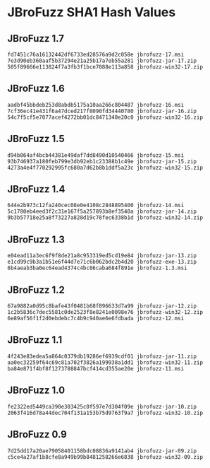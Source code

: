 # JBroFuzz SHA1 Hash Values

## JBroFuzz 1.7

`fd7451c76a16132442df6733ed28576a9d2c058e jbrofuzz-17.msi`
`7e3d90eb360aaf5b37294e21a25b17a7eb55a281 jbrofuzz-jar-17.zip`
`505f89666e113824f7a3fb3f1bce7088e113a858 jbrofuzz-win32-17.zip`

## JBroFuzz 1.6

`aadbf45bbdeb253d8abdb5175a10aa266c804487 jbrofuzz-16.msi`
`7cf36ec41e431f6a47dced217f8090fd34440780 jbrofuzz-jar-16.zip`
`54c7f5cf5e7077acef4272bb01dc8471340e20c0 jbrofuzz-win32-16.zip`

## JBroFuzz 1.5

`d94b064af4bcb44381e49daf7dd8490d10540466 jbrofuzz-15.msi`
`93b746937a180feb799e3db92eb1c23388b1c49e jbrofuzz-jar-15.zip`
`4273a4e4f770292995fc680a7d62b8b1ddf5a23c jbrofuzz-win32-15.zip`

## JBroFuzz 1.4

`644e2b973c12fa240cec08e0e4108c2848895400 jbrofuzz-14.msi`
`5c1780eb4eed3f2c31e167f5a257893b8ef3540a jbrofuzz-jar-14.zip`
`9b3b57718e25a8f73227a828d19c78fec6338b1d jbrofuzz-win32-14.zip`

## JBroFuzz 1.3

`e04ead11a3ec6f9f8de21a8c953319ed5cd19e84 jbrofuzz-jar-13.zip`
`e1cd99c9b3a1b51e6f44d7e71c6b062bdc2b4d20 jbrofuzz-exe-13.zip`
`6b4aeab3ba0ec64ead4374c4bc86caba684f891e jbrofuzz-1.3.msi`

## JBroFuzz 1.2

`67a9882a0d95c8bafe43f0481b68f896633d7a99 jbrofuzz-jar-12.zip`
`1c2b5836c7dec5581c0de2523f8e8241e0098e76 jbrofuzz-win32-12.zip`
`6e89af56f1f2d0ebdebc7c4b9c940ae6e6fdbada jbrofuzz-12.msi`

## JBroFuzz 1.1

`4f243e83edea5a864c0379db19286ef6939cdf01 jbrofuzz-jar-11.zip`
`aa0ec32259f64c69c81a702f3826a199938a1dd1 jbrofuzz-win32-11.zip`
`ba84e871f4bf8f1273788847bcf414cd355ae20e jbrofuzz-11.msi`

## JBroFuzz 1.0

`fe2322ed5449ca390e303425c0f597e7d304f09e jbrofuzz-jar-10.zip`
`2063f416d78a44dec704f131a153b75d9763f9a7 jbrofuzz-win32-10.zip`

## JBroFuzz 0.9

`7d25dd17a20ae79058401158bdc08836a9141ab4 jbrofuzz-jar-09.zip`
`c5ce4a27af1b8cfe8a949b99b8481258266e6838 jbrofuzz-win32-09.zip`